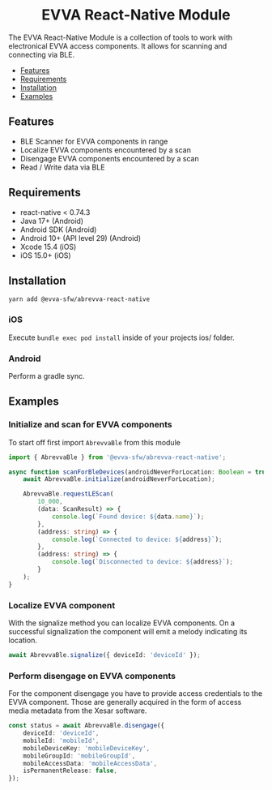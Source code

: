 <p align="center">
  <h1 align="center">EVVA React-Native Module</h1>
</p>

The EVVA React-Native Module is a collection of tools to work with electronical EVVA access components. It allows for scanning and connecting via BLE.

- [Features](#features)
- [Requirements](#requirements)
- [Installation](#installation)
- [Examples](#examples)

## Features

- BLE Scanner for EVVA components in range
- Localize EVVA components encountered by a scan
- Disengage EVVA components encountered by a scan
- Read / Write data via BLE

## Requirements

- react-native < 0.74.3
- Java 17+  (Android)
- Android SDK (Android)
- Android 10+ (API level 29) (Android)
- Xcode 15.4 (iOS)
- iOS 15.0+ (iOS)

## Installation
```
yarn add @evva-sfw/abrevva-react-native
```

### iOS

Execute `bundle exec pod install` inside of your projects ios/ folder.

### Android

Perform a gradle sync.

## Examples

### Initialize and scan for EVVA components

To start off first import `AbrevvaBle` from this module

```typescript
import { AbrevvaBle } from '@evva-sfw/abrevva-react-native';

async function scanForBleDevices(androidNeverForLocation: Boolean = true, timeout: Number) {
    await AbrevvaBle.initialize(androidNeverForLocation);

    AbrevvaBle.requestLEScan(
        10_000, 
        (data: ScanResult) => {
            console.log(`Found device: ${data.name}`);
        },
        (address: string) => {
            console.log(`Connected to device: ${address}`);
        },
        (address: string) => {
            console.log(`Disconnected to device: ${address}`);
        }
    );
}
```

### Localize EVVA component

With the signalize method you can localize EVVA components. On a successful signalization the component will emit a melody indicating its location.

```typescript
await AbrevvaBle.signalize({ deviceId: 'deviceId' });
```
### Perform disengage on EVVA components

For the component disengage you have to provide access credentials to the EVVA component. Those are generally acquired in the form of access media metadata from the Xesar software.

```typescript
const status = await AbrevvaBle.disengage({
    deviceId: 'deviceId',
    mobileId: 'mobileId',
    mobileDeviceKey: 'mobileDeviceKey',
    mobileGroupId: 'mobileGroupId',
    mobileAccessData: 'mobileAccessData',
    isPermanentRelease: false,
});
```
